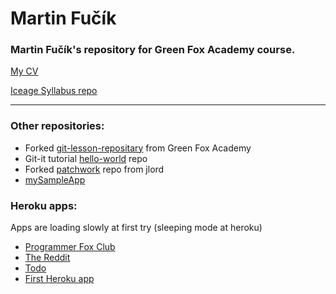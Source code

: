 # Martin Fučík

### Martin Fučík's repository for Green Fox Academy course.


[My CV](https://karhalll.github.io "Still not completed :P")

[Iceage Syllabus repo](https://github.com/green-fox-academy/prg-iceage-syllabus "Best syllabus for best study group")

-------------------------------------

### Other repositories:
* Forked [git-lesson-repositary](https://github.com/Karhalll/git-lesson-repository) from Green Fox Academy
* Git-it tutorial [hello-world](https://github.com/Karhalll/hello-world) repo
* Forked [patchwork](https://github.com/Karhalll/patchwork) repo from jlord
* [mySampleApp](https://github.com/Karhalll/myAppSample "just some test repo")

### Heroku apps:
Apps are loading slowly at first try (sleeping mode at heroku)
* [Programmer Fox Club](https://afternoon-wave-34524.herokuapp.com/)
* [The Reddit](https://morning-castle-78282.herokuapp.com/login)
* [Todo](https://warm-cove-32422.herokuapp.com/todo/list)
* [First Heroku app](https://pacific-spire-21317.herokuapp.com/)
